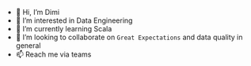 - 👋 Hi, I’m Dimi
- 👀 I’m interested in Data Engineering
- 🌱 I’m currently learning Scala
- 💞️ I’m looking to collaborate on `Great Expectations` and data quality in general
- 📫 Reach me via teams

<!---
GHIF0/GHIF0 is a ✨ special ✨ repository because its `README.md` (this file) appears on your GitHub profile.
You can click the Preview link to take a look at your changes.
--->
